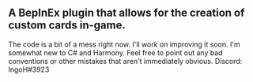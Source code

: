 ## A BepInEx plugin that allows for the creation of custom cards in-game. ##
The code is a bit of a mess right now. I'll work on improving it soon.
I'm somewhat new to C# and Harmony. Feel free to point out any bad conventions or other mistakes that aren't immediately obvious.
Discord: IngoH#3923